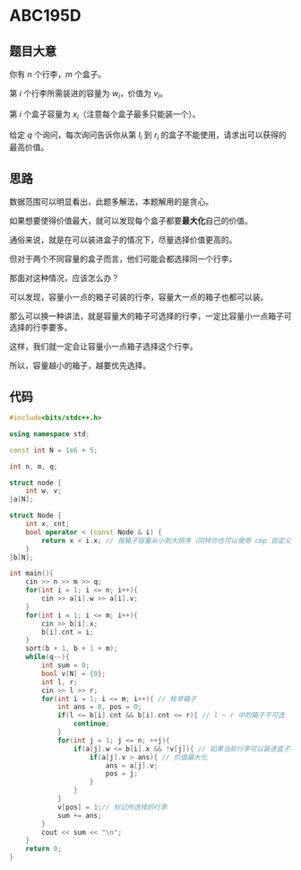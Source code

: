 # ABC195D

## 题目大意

你有 $n$ 个行李，$m$ 个盒子。

第 $i$ 个行李所需装进的容量为 $w_i$，价值为 $v_i$。

第 $i$ 个盒子容量为 $x_i$（注意每个盒子最多只能装一个）。

给定 $q$ 个询问，每次询问告诉你从第 $l_i$ 到 $r_i$ 的盒子不能使用，请求出可以获得的最高价值。

## 思路

数据范围可以明显看出，此题多解法，本题解用的是贪心。

如果想要使得价值最大，就可以发现每个盒子都要**最大化**自己的价值。

通俗来说，就是在可以装进盒子的情况下，尽量选择价值更高的。

但对于两个不同容量的盒子而言，他们可能会都选择同一个行李。

那面对这种情况，应该怎么办？

可以发现，容量小一点的箱子可装的行李，容量大一点的箱子也都可以装。

那么可以换一种讲法，就是容量大的箱子可选择的行李，一定比容量小一点箱子可选择的行李要多。

这样，我们就一定会让容量小一点箱子选择这个行李。

所以，容量越小的箱子，越要优先选择。

## 代码

```cpp
#include<bits/stdc++.h>

using namespace std;

const int N = 1e6 + 5;

int n, m, q;

struct node {
	int w, v;
}a[N];

struct Node {
	int x, cnt;
	bool operator < (const Node & i) {
		return x < i.x; // 按箱子容量从小到大排序（同样你也可以使用 cmp 自定义函数）
	}
}b[N];

int main(){
	cin >> n >> m >> q;
	for(int i = 1; i <= n; i++){
		cin >> a[i].w >> a[i].v;
	}
	for(int i = 1; i <= m; i++){
		cin >> b[i].x;
		b[i].cnt = i;
	}
	sort(b + 1, b + 1 + m);
	while(q--){
		int sum = 0;
		bool v[N] = {0};
		int l, r;
		cin >> l >> r;
		for(int i = 1; i <= m; i++){ // 枚举箱子
			int ans = 0, pos = 0;
			if(l <= b[i].cnt && b[i].cnt <= r){ // l ~ r 中的箱子不可选
				continue;
			}
			for(int j = 1; j <= n; ++j){
				if(a[j].w <= b[i].x && !v[j]){ // 如果当前行李可以装进盒子，且不被选过
					if(a[j].v > ans){ // 价值最大化
						ans = a[j].v;
						pos = j;
					}
				}
			}
			v[pos] = 1;// 标记所选择的行李
			sum += ans;
		}
		cout << sum << "\n";
	} 
	return 0;
}

```
